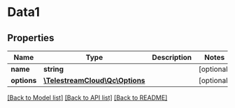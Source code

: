 # Data1

## Properties
Name | Type | Description | Notes
------------ | ------------- | ------------- | -------------
**name** | **string** |  | [optional] 
**options** | [**\TelestreamCloud\Qc\Options**](Options.md) |  | [optional] 

[[Back to Model list]](../README.md#documentation-for-models) [[Back to API list]](../README.md#documentation-for-api-endpoints) [[Back to README]](../README.md)


